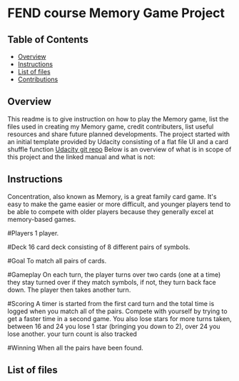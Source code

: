 # FEND course Memory Game Project

## Table of Contents

* [Overview](#overview)
* [Instructions](#instructions)
* [List of files](#listoffiles)
* [Contributions](#contributions)

## Overview

This readme is to give instruction on how to play the Memory game, list the files used in creating my Memory game, credit contributers, list useful resources and share future planned developments.
The project started with an initial template provided by Udacity consisting of a flat file UI and a card shuffle function [Udacity git repo](https://github.com/udacity/fend-project-memory-game) 
Below is an overview of what is in scope of this project and the linked manual and what is not:

## Instructions

Concentration, also known as Memory, is a great family card game. It's easy to make the game easier or more difficult, and younger players tend to be able to compete with older players because they generally excel at memory-based games.


#Players
1 player.

#Deck
16 card deck consisting of 8 different pairs of symbols.

#Goal
To match all pairs of cards.

#Gameplay
On each turn, the player turns over two cards (one at a time) they stay turned over if they match symbols, if not, they turn back face down. The player then takes another turn.

#Scoring
A timer is started from the first card turn and the total time is logged when you match all of the pairs. Compete with yourself by trying to get a faster time in a second game. You also lose stars for more turns taken, between 16 and 24 you lose 1 star (bringing you down to 2), over 24 you lose another. your turn count is also tracked

#Winning
When all the pairs have been found.

## List of files
